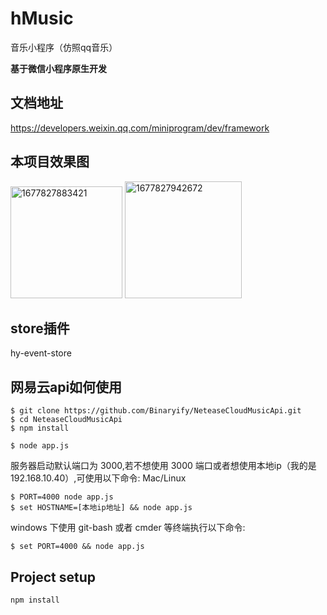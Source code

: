# hMusic
音乐小程序（仿照qq音乐）

**基于微信小程序原生开发**

## 文档地址  
https://developers.weixin.qq.com/miniprogram/dev/framework

## 本项目效果图
<img width="179" alt="1677827883421" src="https://user-images.githubusercontent.com/43988239/222656431-96ad127c-e5b1-4e21-bfe6-5361c149b1a9.png">
<img width="187" alt="1677827942672" src="https://user-images.githubusercontent.com/43988239/222656619-e2c4ad06-453d-4bb0-baa5-a9ef8a132211.png">


## store插件
hy-event-store

## 网易云api如何使用
```shell
$ git clone https://github.com/Binaryify/NeteaseCloudMusicApi.git
$ cd NeteaseCloudMusicApi
$ npm install
```

```shell
$ node app.js
```

服务器启动默认端口为 3000,若不想使用 3000 端口或者想使用本地ip（我的是192.168.10.40）,可使用以下命令: Mac/Linux

```shell
$ PORT=4000 node app.js
$ set HOSTNAME=[本地ip地址] && node app.js
```

windows 下使用 git-bash 或者 cmder 等终端执行以下命令:

```shell
$ set PORT=4000 && node app.js
```


## Project setup
```
npm install
